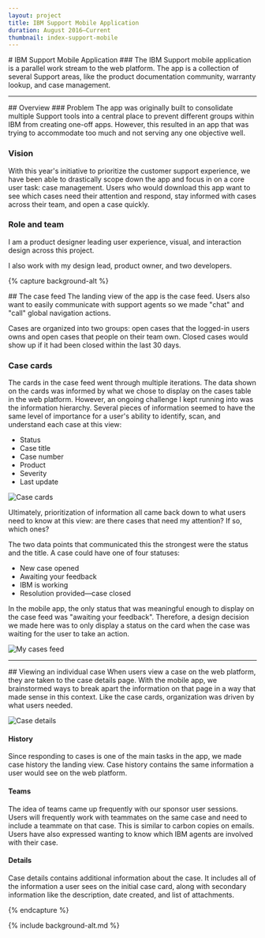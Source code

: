 ```yaml
---
layout: project
title: IBM Support Mobile Application
duration: August 2016—Current
thumbnail: index-support-mobile
---
```

<div class="o-wrap" markdown="1">
# IBM Support Mobile Application
### The IBM Support mobile application is a parallel work stream to the web platform. The app is a collection of several Support areas, like the product documentation community, warranty lookup, and case management.
<hr>
## Overview
### Problem
The app was originally built to consolidate multiple Support tools into a central place to prevent different groups within IBM from creating one-off apps. However, this resulted in an app that was trying to accommodate too much and not serving any one objective well.

### Vision
With this year's initiative to prioritize the customer support experience, we have been able to drastically scope down the app and focus in on a core user task: case management. Users who would download this app want to see which cases need their attention and respond, stay informed with cases across their team, and open a case quickly.

### Role and team
I am a product designer leading user experience, visual, and interaction design across this project.

I also work with my design lead, product owner, and two developers.
</div>

{% capture background-alt %}

<div class="o-wrap" markdown="1">
## The case feed
The landing view of the app is the case feed. Users also want to easily communicate with support agents so we made "chat" and "call" global navigation actions.

Cases are organized into two groups: open cases that the logged-in users owns and open cases that people on their team own. Closed cases would show up if it had been closed within the last 30 days.

### Case cards
The cards in the case feed went through multiple iterations. The data shown on the cards was informed by what we chose to display on the cases table in the web platform. However, an ongoing challenge I kept running into was the information hierarchy. Several pieces of information seemed to have the same level of importance for a user's ability to identify, scan, and understand each case at this view:
- Status
- Case title
- Case number
- Product
- Severity
- Last update

![Case cards](../../images/mobile-case-cards.png)

Ultimately, prioritization of information all came back down to what users need to know at this view: are there cases that need my attention? If so, which ones?

The two data points that communicated this the strongest were the status and the title. A case could have one of four statuses:
- New case opened
- Awaiting your feedback
- IBM is working
- Resolution provided—case closed

In the mobile app, the only status that was meaningful enough to display on the case feed was "awaiting your feedback". Therefore, a design decision we made here was to only display a status on the card when the case was waiting for the user to take an action.

![My cases feed](../../images/support-mobile-my-cases-4.gif)
<hr>
## Viewing an individual case
When users view a case on the web platform, they are taken to the case details page. With the mobile app, we brainstormed ways to break apart the information on that page in a way that made sense in this context. Like the case cards, organization was driven by what users needed.

![Case details](../../images/support-mobile-tab-screens.png)
#### History
Since responding to cases is one of the main tasks in the app, we made case history the landing view. Case history contains the same information a user would see on the web platform.   

#### Teams
The idea of teams came up frequently with our sponsor user sessions. Users will frequently work with teammates on the same case and need to include a teammate on that case. This is similar to carbon copies on emails. Users have also expressed wanting to know which IBM agents are involved with their case.

#### Details
Case details contains additional information about the case. It includes all of the information a user sees on the initial case card, along with secondary information like the description, date created, and list of attachments.
</div>

{% endcapture %}

{% include background-alt.md %}
